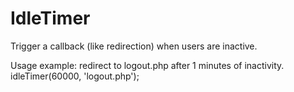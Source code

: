 # IdleTimer
Trigger a callback (like redirection) when users are inactive.
 
Usage example: redirect to logout.php after 1 minutes of inactivity.
idleTimer(60000, 'logout.php'); 
